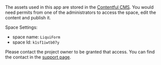 The assets used in this app are stored in the [Contentful CMS](https://www.contentful.com/).
You would need permits from one of the administrators to access the space, edit the content and publish it.

Space Settings: 
 - space name: `LiquiForm`
 - space Id: `k1sf1iwtb07y`

Please contact the project owner to be granted that access. 
You can find the contact in the [support page](https://github.com/AmcorPackaging/LiquiForm/wiki/Support).
